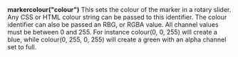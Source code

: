 <a name="markercolour"><h3 style="padding-top: 40px; margin-top: 40px;"></h3></a>
**markercolour("colour")** This sets the colour of the marker in a rotary slider. Any CSS or HTML colour string can be passed to this identifier. The colour identifier can also be passed an RBG, or RGBA value. All channel values must be between 0 and 255. For instance colour(0, 0, 255) will create a blue, while colour(0, 255, 0, 255) will create a green with an alpha channel set to full.  

<!--UPDATE WIDGET_IN_CSOUND
    SIdent sprintf "markercolour(%d, %d, %d) ", rnd(255), rnd(255), rnd(255)
    SIdentifier strcat SIdentifier, SIdent  
-->